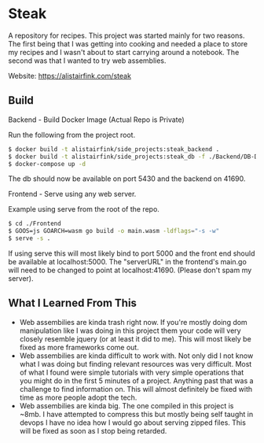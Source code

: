 # Steak
A repository for recipes. This project was started mainly for two reasons. The first being that I was getting into cooking and needed a place to store my recipes and I wasn't about to start carrying around a notebook. The second was that I wanted to try web assemblies.

Website: https://alistairfink.com/steak

## Build
Backend - Build Docker Image (Actual Repo is Private) 

Run the following from the project root.
```bash
$ docker build -t alistairfink/side_projects:steak_backend .
$ docker build -t alistairfink/side_projects:steak_db -f ./Backend/DB-Dockerfile .
$ docker-compose up -d
```
The db should now be available on port 5430 and the backend on 41690.

Frontend - Serve using any web server.

Example using serve from the root of the repo.
```bash
$ cd ./Frontend
$ GOOS=js GOARCH=wasm go build -o main.wasm -ldflags="-s -w"
$ serve -s . 
```

If using serve this will most likely bind to port 5000 and the front end should be available at localhost:5000. The "serverURL" in the frontend's main.go will need to be changed to point at localhost:41690. (Please don't spam my server). 

## What I Learned From This
- Web assembilies are kinda trash right now. If you're mostly doing dom manipulation like I was doing in this project them your code will very closely resemble jquery (or at least it did to me). This will most likely be fixed as more frameworks come out. 
- Web assembilies are kinda difficult to work with. Not only did I not know what I was doing but finding relevant resources was very difficult. Most of what I found were simple tutorials with very simple operations that you might do in the first 5 minutes of a project. Anything past that was a challenge to find information on. This will almost definitely be fixed with time as more people adopt the tech.
- Web assembilies are kinda big. The one compiled in this project is ~8mb. I have attempted to compress this but mostly being self taught in devops I have no idea how I would go about serving zipped files. This will be fixed as soon as I stop being retarded.
